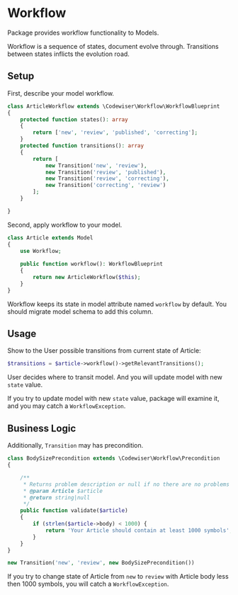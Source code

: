 # Workflow

Package provides workflow functionality to Models.

Workflow is a sequence of states, document evolve through. 
Transitions between states inflicts the evolution road.


## Setup

First, describe your model workflow.

```php
class ArticleWorkflow extends \Codewiser\Workflow\WorkflowBlueprint
{
    protected function states(): array
    {
        return ['new', 'review', 'published', 'correcting'];
    }
    protected function transitions(): array
    {
        return [
            new Transition('new', 'review'),
            new Transition('review', 'published'),
            new Transition('review', 'correcting'),
            new Transition('correcting', 'review')
        ];
    }

}
```

Second, apply workflow to your model.

```php
class Article extends Model
{
    use Workflow;
    
    public function workflow(): WorkflowBlueprint
    {
        return new ArticleWorkflow($this);
    }
}
```

Workflow keeps its state in model attribute named `workflow` by default.
You should migrate model schema to add this column.

## Usage

Show to the User possible transitions from current state of Article:

```php
$transitions = $article->workflow()->getRelevantTransitions();
```

User decides where to transit model. And you will update model with new `state` value.

If you try to update model with new `state` value, 
package will examine it, 
and you may catch a `WorkflowException`.

## Business Logic

Additionally, `Transition` may has precondition. 

```php
class BodySizePrecondition extends \Codewiser\Workflow\Precondition
{

    /**
     * Returns problem description or null if no there are no problems
     * @param Article $article
     * @return string|null
     */
    public function validate($article)
    {
        if (strlen($article->body) < 1000) {
            return 'Your Article should contain at least 1000 symbols';
        }
    }
}
```

```php
new Transition('new', 'review', new BodySizePrecondition())
```

If you try to change state of Article from `new` to `review` 
with Article body less then 1000 symbols, you will catch a `WorkflowException`.